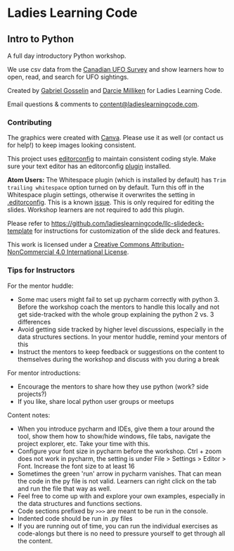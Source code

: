 # Ladies Learning Code

## Intro to Python

A full day introductory Python workshop.

We use csv data from the [Canadian UFO Survey](http://survey.canadianuforeport.com/) and show learners how to open, read, and search for UFO sightings.

Created by [Gabriel Gosselin](https://twitter.com/fggosselin) and [Darcie Milliken](https://twitter.com/derushie) for Ladies Learning Code.


Email questions & comments to <content@ladieslearningcode.com>.


### Contributing

The graphics were created with [Canva](https://www.canva.com/). Please use it as well (or contact us for help!) to keep images looking consistent. 

This project uses [editorconfig](http://editorconfig.org/) to maintain consistent coding style. Make sure your text editor has an editorconfig [plugin](http://editorconfig.org/#download) installed.

**Atom Users:** The Whitespace plugin (which is installed by default) has `Trim trailing whitespace` option turned on by default. Turn this off in the Whitespace plugin settings, otherwise it overwrites the setting in [.editorconfig](.editorconfig). This is a known [issue](https://github.com/sindresorhus/atom-editorconfig/issues/3). This is only required for editing the slides. Workshop learners are not required to add this plugin.

Please refer to https://github.com/ladieslearningcode/llc-slidedeck-template for instructions for customization of the slide deck and features.

This work is licensed under a <a rel="license" href="http://creativecommons.org/licenses/by-nc/4.0/">Creative Commons Attribution-NonCommercial 4.0 International License</a>.


### Tips for Instructors

For the mentor huddle: 
* Some mac users might fail to set up pycharm correctly with python 3. Before the workshop coach the mentors to handle this locally and not get side-tracked with the whole group explaining the python 2 vs. 3 differences
* Avoid getting side tracked by higher level discussions, especially in the data structures sections. In your mentor huddle, remind your mentors of this
* Instruct the mentors to keep feedback or suggestions on the content to themselves during the workshop and discuss with you during a break

For mentor introductions: 
* Encourage the mentors to share how they use python (work? side projects?)
* If you like, share local python user groups or meetups

Content notes:
* When you introduce pycharm and IDEs, give them a tour around the tool, show them how to show/hide windows, file tabs, navigate the project explorer, etc. Take your time with this.
* Configure your font size in pycharm before the workshop. Ctrl + zoom does not work in pycharm, the setting is under File > Settings > Editor > Font. Increase the font size to at least 16
* Sometimes the green 'run' arrow in pycharm vanishes. That can mean the code in the py file is not valid. Learners can right click on the tab and run the file that way as well.
* Feel free to come up with and explore your own examples, especially in the data structures and functions sections.
* Code sections prefixed by `>>>` are meant to be run in the console. 
* Indented code should be run in .py files 
* If you are running out of time, you can run the individual exercises as code-alongs but there is no need to pressure yourself to get through all the content. 

